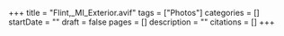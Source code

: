 +++
title = "Flint,_MI_Exterior.avif"
tags = ["Photos"]
categories = []
startDate = ""
draft = false
pages = []
description = ""
citations = []
+++

